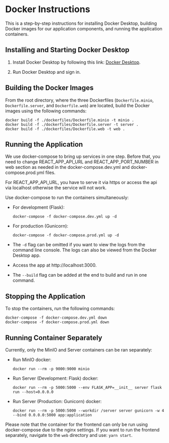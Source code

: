 # Docker Instructions

This is a step-by-step instructions for installing Docker Desktop, building Docker images for our application components, and running the application containers.

## Installing and Starting Docker Desktop

1. Install Docker Desktop by following this link: [Docker Desktop](https://www.docker.com/).

2. Run Docker Desktop and sign in.

## Building the Docker Images

From the root directory, where the three Dockerfiles (`Dockerfile.minio`, `Dockerfile.server`, and `Dockerfile.web`) are located, build the Docker images using the following commands:

```
docker build -f ./dockerfiles/Dockerfile.minio -t minio .
docker build -f ./dockerfiles/Dockerfile.server -t server .
docker build -f ./dockerfiles/Dockerfile.web -t web .
```

## Running the Application

We use docker-compose to bring up services in one step. Before that, you need to change REACT_APP_API_URL and REACT_APP_PORT_NUMBER in web section as needed in the docker-compose.dev.yml and docker-compose.prod.yml files.

For REACT_APP_API_URL, you have to serve it via https or access the api via localhost otherwise the service will not work.

Use docker-compose to run the containers simultaneously:

- For development (Flask):

   `docker-compose -f docker-compose.dev.yml up -d`

- For production (Gunicorn):

   `docker-compose -f docker-compose.prod.yml up -d`

- The `-d` flag can be omitted if you want to view the logs from the command line console. The logs can also be viewed from the Docker Desktop app.

- Access the app at http://localhost:3000.

- The `--build` flag can be added at the end to build and run in one command.

## Stopping the Application

To stop the containers, run the following commands:
```
docker-compose -f docker-compose.dev.yml down
docker-compose -f docker-compose.prod.yml down
```

## Running Container Separately

Currently, only the MinIO and Server containers can be ran separately:

- Run MinIO docker:

   `docker run --rm -p 9000:9000 minio`

- Run Server (Development: Flask) docker:

   `docker run --rm -p 5000:5000 --env FLASK_APP=__init__ server flask run --host=0.0.0.0`

- Run Server (Production: Gunicorn) docker:

   `docker run --rm -p 5000:5000 --workdir /server server gunicorn -w 4 --bind 0.0.0.0:5000 app:application`

Please note that the container for the frontend can only be run using docker-compose due to the nginx settings. If you want to run the frontend separately, navigate to the `web` directory and use:
`yarn start`.
